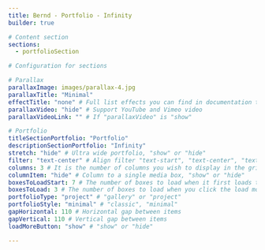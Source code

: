 ```yaml
---
title: Bernd - Portfolio - Infinity
builder: true

# Content section
sections:
  - portfolioSection

# Configuration for sections

# Parallax
parallaxImage: images/parallax-4.jpg
parallaxTitle: "Minimal"
effectTitle: "none" # Full list effects you can find in documentation theme
parallaxVideo: "hide" # Support YouTube and Vimeo video 
parallaxVideoLink: "" # If "parallaxVideo" is "show"

# Portfolio
titleSectionPortfolio: "Portfolio"
descriptionSectionPortfolio: "Infinity"
stretch: "hide" # Ultra wide portfolio, "show" or "hide"
filter: "text-center" # Align filter "text-start", "text-center", "text-end" or "d-none"
columns: 3 # It is the number of columns you wish to display in the grid
columnItem: "hide" # Column to a single media box, "show" or "hide"
boxesToLoadStart: 7 # The number of boxes to load when it first loads the grid
boxesToLoad: 3 # The number of boxes to load when you click the load more button 
portfolioType: "project" # "gallery" or "project"
portfolioStyle: "minimal" # "classic", "minimal"
gapHorizontal: 110 # Horizontal gap between items
gapVertical: 110 # Vertical gap between items
loadMoreButton: "show" # "show" or "hide"

---
```

